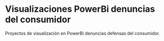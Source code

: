 # Visualizaciones PowerBi denuncias del consumidor
Proyectos de visualización en PowerBi denuncias defensas del consumidor.
